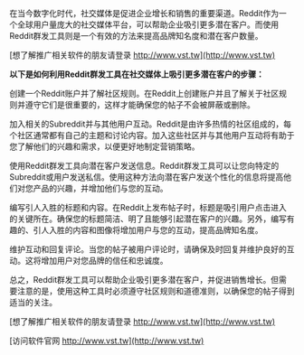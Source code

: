 在当今数字化时代，社交媒体是促进企业增长和销售的重要渠道。Reddit作为一个全球用户量庞大的社交媒体平台，可以帮助企业吸引更多潜在客户。而使用Reddit群发工具则是一个有效的方法来提高品牌知名度和潜在客户数量。

[想了解推广相关软件的朋友请登录 http://www.vst.tw](http://www.vst.tw)

**以下是如何利用Reddit群发工具在社交媒体上吸引更多潜在客户的步骤：**

创建一个Reddit账户并了解社区规则。在Reddit上创建账户并且了解关于社区规则并遵守它们是很重要的，这样才能确保您的帖子不会被屏蔽或删除。

加入相关的Subreddit并与其他用户互动。Reddit是由许多热情的社区组成的，每个社区通常都有自己的主题和讨论内容。加入这些社区并与其他用户互动将有助于您了解他们的兴趣和需求，以便更好地制定营销策略。

使用Reddit群发工具向潜在客户发送信息。Reddit群发工具可以让您向特定的Subreddit或用户发送私信。使用这种方法向潜在客户发送个性化的信息将提高他们对您产品的兴趣，并增加他们与您的互动。

编写引人入胜的标题和内容。在Reddit上发布帖子时，标题是吸引用户点击进入的关键所在。确保您的标题简洁、明了且能够引起潜在客户的兴趣。另外，编写有趣的、引人入胜的内容和图像将增加用户与您的互动，提高品牌知名度。

维护互动和回复评论。当您的帖子被用户评论时，请确保及时回复并维护良好的互动。这将增加用户对您品牌的信任和忠诚度。

总之，Reddit群发工具可以帮助企业吸引更多潜在客户，并促进销售增长。但需要注意的是，使用这种工具时必须遵守社区规则和道德准则，以确保您的帖子得到适当的关注。

[想了解推广相关软件的朋友请登录 http://www.vst.tw](http://www.vst.tw)


[访问软件官网 http://www.vst.tw](http://www.vst.tw)
